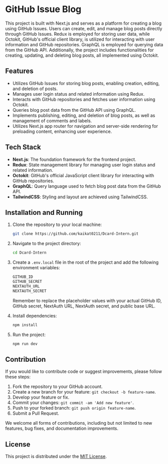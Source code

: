 # GitHub Issue Blog

This project is built with Next.js and serves as a platform for creating a blog using GitHub Issues. Users can create, edit, and manage blog posts directly through GitHub Issues. Redux is employed for storing user data, while Octokit, GitHub's official client library, is utilized for interacting with user information and GitHub repositories. GraphQL is employed for querying data from the GitHub API. Additionally, the project includes functionalities for creating, updating, and deleting blog posts, all implemented using Octokit.

## Features

- Utilizes GitHub Issues for storing blog posts, enabling creation, editing, and deletion of posts.
- Manages user login status and related information using Redux.
- Interacts with GitHub repositories and fetches user information using Octokit.
- Queries blog post data from the GitHub API using GraphQL.
- Implements publishing, editing, and deletion of blog posts, as well as management of comments and labels.
- Utilizes Next.js app router for navigation and server-side rendering for preloading content, enhancing user experience.

## Tech Stack

- **Next.js**: The foundation framework for the frontend project.
- **Redux**: State management library for managing user login status and related information.
- **Octokit**: GitHub's official JavaScript client library for interacting with GitHub repositories.
- **GraphQL**: Query language used to fetch blog post data from the GitHub API.
- **TailwindCSS**: Styling and layout are achieved using TailwindCSS.

## Installation and Running

1. Clone the repository to your local machine:

    ```bash
    git clone https://github.com/kaikat0211/Dcard-Intern.git
    ```

2. Navigate to the project directory:

    ```bash
    cd Dcard-Intern
    ```

3. Create a `.env.local` file in the root of the project and add the following environment      variables:

    ```bash
    GITHUB_ID
    GITHUB_SECRET
    NEXTAUTH_URL
    NEXTAUTH_SECRET
    ```

    Remember to replace the placeholder values with your actual GitHub ID, GitHub secret, NextAuth URL, NextAuth secret, and public base URL.

4. Install dependencies:

    ```bash
    npm install
    ```

5. Run the project:

    ```bash
    npm run dev
    ```

## Contribution

If you would like to contribute code or suggest improvements, please follow these steps:

1. Fork the repository to your GitHub account.
2. Create a new branch for your feature: `git checkout -b feature-name`.
3. Develop your feature or fix.
4. Commit your changes: `git commit -am 'Add new feature'`.
5. Push to your forked branch: `git push origin feature-name`.
6. Submit a Pull Request.

We welcome all forms of contributions, including but not limited to new features, bug fixes, and documentation improvements.

## License

This project is distributed under the [MIT License](LICENSE).
